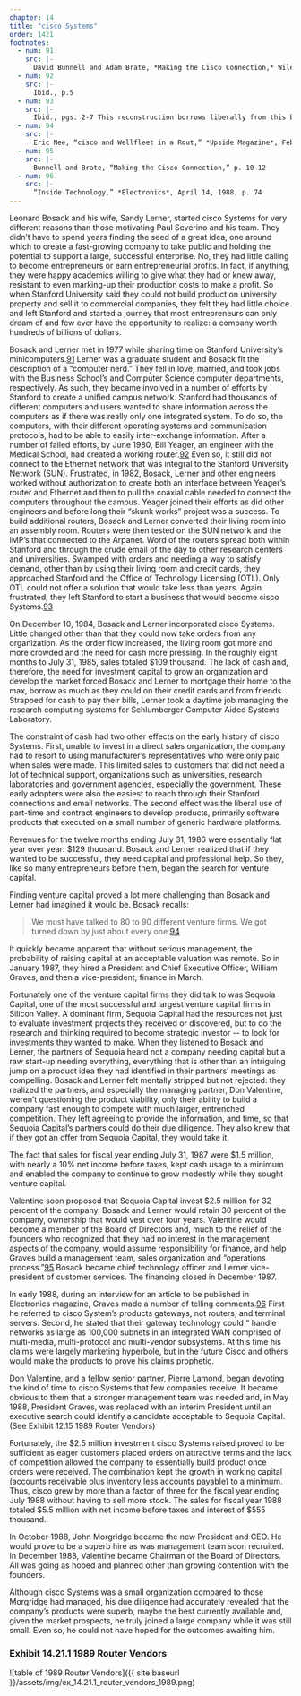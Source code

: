 ```yaml
---
chapter: 14
title: "cisco Systems"
order: 1421
footnotes:
  - num: 91
    src: |-
      David Bunnell and Adam Brate, *Making the Cisco Connection,* Wiley&Sons, Inc., 2000, p. 2
  - num: 92
    src: |-
      Ibid., p.5
  - num: 93
    src: |-
      Ibid., pgs. 2-7 This reconstruction borrows liberally from this book.
  - num: 94
    src: |-
      Eric Nee, “cisco and Wellfleet in a Rout,” *Upside Magazine*, Feb./Mar. 1991, p. 43
  - num: 95
    src: |-
      Bunnell and Brate, “Making the Cisco Connection,” p. 10-12
  - num: 96
    src: |-
      “Inside Technology,” *Electronics*, April 14, 1988, p. 74
---
```


Leonard Bosack and his wife, Sandy Lerner, started cisco Systems for very different reasons than those motivating Paul Severino and his team. They didn’t have to spend years finding the seed of a great idea, one around which to create a fast-growing company to take public and holding the potential to support a large, successful enterprise. No, they had little calling to become entrepreneurs or earn entrepreneurial profits. In fact, if anything, they were happy academics willing to give what they had or knew away, resistant to even marking-up their production costs to make a profit. So when Stanford University said they could not build product on university property and sell it to commercial companies, they felt they had little choice and left Stanford and started a journey that most entrepreneurs can only dream of and few ever have the opportunity to realize: a company worth hundreds of billions of dollars.

Bosack and Lerner met in 1977 while sharing time on Stanford University’s minicomputers.<a name="fnloc91" href="#fn91">91</a> Lerner was a graduate student and Bosack fit the description of a “computer nerd.” They fell in love, married, and took jobs with the Business School’s and Computer Science computer departments, respectively. As such, they became involved in a number of efforts by Stanford to create a unified campus network. Stanford had thousands of different computers and users wanted to share information across the computers as if there was really only one integrated system. To do so, the computers, with their different operating systems and communication protocols, had to be able to easily inter-exchange information. After a number of failed efforts, by June 1980, Bill Yeager, an engineer with the Medical School, had created a working router.<a name="fnloc92" href="#fn92">92</a>  Even so, it still did not connect to the Ethernet network that was integral to the Stanford University Network (SUN). Frustrated, in 1982, Bosack, Lerner and other engineers worked without authorization to create both an interface between Yeager’s router and Ethernet and then to pull the coaxial cable needed to connect the computers throughout the campus. Yeager joined their efforts as did other engineers and before long their “skunk works” project was a success. To build additional routers, Bosack and Lerner converted their living room into an assembly room. Routers were then tested on the SUN network and the IMP’s that connected to the Arpanet. Word of the routers spread both within Stanford and through the crude email of the day to other research centers and universities. Swamped with orders and needing a way to satisfy demand, other than by using their living room and credit cards, they approached Stanford and the Office of Technology Licensing (OTL). Only OTL could not offer a solution that would take less than years. Again frustrated, they left Stanford to start a business that would become cisco Systems.<a name="fnloc93" href="#fn93">93</a>

On December 10, 1984, Bosack and Lerner incorporated cisco Systems. Little changed other than that they could now take orders from any organization. As the order flow increased, the living room got more and more crowded and the need for cash more pressing. In the roughly eight months to July 31, 1985, sales totaled $109 thousand. The lack of cash and, therefore, the need for investment capital to grow an organization and develop the market forced Bosack and Lerner to mortgage their home to the max, borrow as much as they could on their credit cards and from friends. Strapped for cash to pay their bills, Lerner took a daytime job managing the research computing systems for Schlumberger Computer Aided Systems Laboratory.

The constraint of cash had two other effects on the early history of cisco Systems. First, unable to invest in a direct sales organization, the company had to resort to using manufacturer’s representatives who were only paid when sales were made. This limited sales to customers that did not need a lot of technical support, organizations such as universities, research laboratories and government agencies, especially the government. These early adopters were also the easiest to reach through their Stanford connections and email networks. The second effect was the liberal use of part-time and contract engineers to develop products, primarily software products that executed on a small number of generic hardware platforms.

Revenues for the twelve months ending July 31, 1986 were essentially flat year over year: $129 thousand. Bosack and Lerner realized that if they wanted to be successful, they need capital and professional help. So they, like so many entrepreneurs before them, began the search for venture capital.

Finding venture capital proved a lot more challenging than Bosack and Lerner had imagined it would be. Bosack recalls:

>We must have talked to 80 to 90 different venture firms. We got turned down by just about every one.<a name="fnloc94" href="#fn94">94</a>

It quickly became apparent that without serious management, the probability of raising capital at an acceptable valuation was remote. So in January 1987, they hired a President and Chief Executive Officer, William Graves, and then a vice-president, finance in March.

Fortunately one of the venture capital firms they did talk to was Sequoia Capital, one of the most successful and largest venture capital firms in Silicon Valley. A dominant firm, Sequoia Capital had the resources not just to evaluate investment projects they received or discovered, but to do the research and thinking required to become strategic investor -- to look for investments they wanted to make. When they listened to Bosack and Lerner, the partners of Sequoia heard not a company needing capital but a raw start-up needing everything, everything that is other than an intriguing jump on a product idea they had identified in their partners’ meetings as compelling. Bosack and Lerner felt mentally stripped but not rejected: they realized the partners, and especially the managing partner, Don Valentine, weren’t questioning the product viability, only their ability to build a company fast enough to compete with much larger, entrenched competition. They left agreeing to provide the information, and time, so that Sequoia Capital’s partners could do their due diligence. They also knew that if they got an offer from Sequoia Capital, they would take it.

The fact that sales for fiscal year ending July 31, 1987 were $1.5 million, with nearly a 10% net income before taxes, kept cash usage to a minimum and enabled the company to continue to grow modestly while they sought venture capital.

Valentine soon proposed that Sequoia Capital invest $2.5 million for 32 percent of the company. Bosack and Lerner would retain 30 percent of the company, ownership that would vest over four years. Valentine would become a member of the Board of Directors and, much to the relief of the founders who recognized that they had no interest in the management aspects of the company, would assume responsibility for finance, and help Graves build a management team, sales organization and “operations process.”<a name="fnloc95" href="#fn95">95</a>  Bosack became chief technology officer and Lerner vice-president of customer services. The financing closed in December 1987.

In early 1988, during an interview for an article to be published in Electronics magazine, Graves made a number of telling comments.<a name="fnloc96" href="#fn96">96</a>  First he referred to cisco System’s products gateways, not routers, and terminal servers. Second, he stated that their gateway technology could “ handle networks as large as 100,000 subnets in an integrated WAN comprised of multi-media, multi-protocol and multi-vendor subsystems. At this time his claims were largely marketing hyperbole, but in the future Cisco and others would make the products to prove his claims prophetic.

Don Valentine, and a fellow senior partner, Pierre Lamond, began devoting the kind of time to cisco Systems that few companies receive. It became obvious to them that a stronger management team was needed and, in May 1988, President Graves, was replaced with an interim President until an executive search could identify a candidate acceptable to Sequoia Capital. (See Exhibit 12.15 1989 Router Vendors)

Fortunately, the $2.5 million investment cisco Systems raised proved to be sufficient as eager customers placed orders on attractive terms and the lack of competition allowed the company to essentially build product once orders were received. The combination kept the growth in working capital (accounts receivable plus inventory less accounts payable) to a minimum. Thus, cisco grew by more than a factor of three for the fiscal year ending July 1988 without having to sell more stock. The sales for fiscal year 1988 totaled $5.5 million with net income before taxes and interest of $555 thousand.

In October 1988, John Morgridge became the new President and CEO. He would prove to be a superb hire as was management team soon recruited. In December 1988, Valentine became Chairman of the Board of Directors. All was going as hoped and planned other than growing contention with the founders.

Although cisco Systems was a small organization compared to those Morgridge had managed, his due diligence had accurately revealed that the company’s products were superb, maybe the best currently available and, given the market prospects, he truly joined a large company while it was still small. Even so, he could not have hoped for the outcomes awaiting him.

### Exhibit 14.21.1  1989 Router Vendors

![table of 1989 Router Vendors]({{ site.baseurl }}/assets/img/ex_14.21.1_router_vendors_1989.png)
